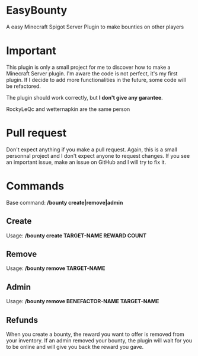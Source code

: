 # EasyBounty
A easy Minecraft Spigot Server Plugin to make bounties on other players

# Important
This plugin is only a small project for me to discover how to make a Minecraft Server plugin.
I'm aware the code is not perfect, it's my first plugin. If I decide to add more functionalities in the future, some code will be refactored.

The plugin should work correctly, but **I don't give any garantee**.

RockyLeQc and wetternapkin are the same person

# Pull request
Don't expect anything if you make a pull request. Again, this is a small personnal project and I don't expect anyone to request changes.
If you see an important issue, make an issue on GitHub and I will try to fix it.

# Commands
Base command: **/bounty create|remove|admin**

## Create
Usage: **/bounty create TARGET-NAME REWARD COUNT**

## Remove
Usage: **/bounty remove TARGET-NAME**

## Admin
Usage: **/bounty remove BENEFACTOR-NAME TARGET-NAME**

## Refunds
When you create a bounty, the reward you want to offer is removed from your inventory. If an admin removed your bounty, the plugin will wait for you to be online and will give you back the reward you gave.
